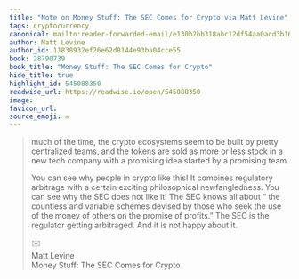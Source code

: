 ```yaml
---
title: "Note on Money Stuff: The SEC Comes for Crypto via Matt Levine"
tags: cryptocurrency
canonical: mailto:reader-forwarded-email/e130b2bb318abc12df54aa0acd3b1668
author: Matt Levine
author_id: 11838932ef26e62d8144e93ba04cce55
book: 28790739
book_title: "Money Stuff: The SEC Comes for Crypto"
hide_title: true
highlight_id: 545088350
readwise_url: https://readwise.io/open/545088350
image: 
favicon_url: 
source_emoji: ✉️
---
```


> much of the time, the crypto ecosystems seem to be built by pretty centralized teams, and the tokens are sold as more or less stock in a new tech company with a promising idea started by a promising team.
> 
> You can see why people in crypto like this! It combines regulatory arbitrage with a certain exciting philosophical newfangledness. You can see why the SEC does not like it! The SEC knows all about “ the countless and variable schemes devised by those who seek the use of the money of others on the promise of profits.” The SEC is the regulator getting arbitraged. And it is not happy about it.
> <div class="quoteback-footer"><div class="quoteback-avatar"><span class="mini-emoji"> ✉️</span></div><div class="quoteback-metadata"><div class="metadata-inner"><span style="display:none">FROM:</span><div aria-label="Matt Levine" class="quoteback-author"> Matt Levine</div><div aria-label="Money Stuff: The SEC Comes for Crypto" class="quoteback-title"> Money Stuff: The SEC Comes for Crypto</div></div></div></div>